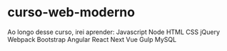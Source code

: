 # curso-web-moderno
Ao longo desse curso, irei aprender:
Javascript 
Node
HTML
CSS
jQuery
Webpack
Bootstrap
Angular
React
Next 
Vue
Gulp
MySQL
